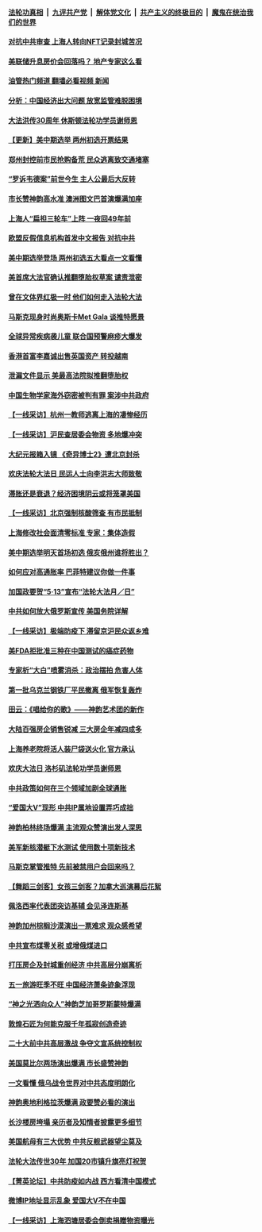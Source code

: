 ####  [法轮功真相](../../../../basic/blob/master/README.md?t=05042001) &nbsp;|&nbsp; [九评共产党](../../../../9ping.md/blob/master/README.md?t=05042001) &nbsp;|&nbsp; [解体党文化](../../../../jtdwh.md/blob/master/README.md?t=05042001)  &nbsp;|&nbsp; [共产主义的终极目的](../../../../gczydzjmd.md/blob/master/README.md?t=05042001) &nbsp;|&nbsp; [魔鬼在统治我们的世界](../../../../mgztzwmdsj.md/blob/master/README.md?t=05042001) 

#### [对抗中共审查 上海人转向NFT记录封城苦况](../pages/nf4514/n13726776.md?t=05042001) 

#### [美联储升息房价会回落吗？ 地产专家这么看](../pages/nf4514/n13726486.md?t=05042001) 

#### [油管热门频道 翻墙必看视频 新闻](http://45.76.130.85:81/youtube.html?05042001)

#### [分析：中国经济出大问题 放宽监管难脱困境](../pages/nf4514/n13726532.md?t=05042001) 

#### [大法洪传30周年 休斯顿法轮功学员谢师恩](../pages/nf4514/n13726565.md?t=05042001) 

#### [【更新】美中期选举 两州初选开票结果](../pages/nf4514/n13726542.md?t=05042001) 

#### [郑州封控前市民抢购备荒 民众逃离致交通堵塞](../pages/nf4514/n13726411.md?t=05042001) 

#### [“罗诉韦德案”前世今生 主人公最后大反转](../pages/nf4514/n13726378.md?t=05042001) 

#### [市长赞神韵高水准 澳洲图文巴首演爆满加座](../pages/nf4514/n13726431.md?t=05042001) 

#### [上海人“扁担三轮车”上阵 一夜回49年前](../pages/nf4514/n13726372.md?t=05042001) 

#### [欧盟反假信息机构首发中文报告 对抗中共](../pages/nf4514/n13726403.md?t=05042001) 

#### [美中期选举登场 两州初选五大看点一文看懂](../pages/nf4514/n13726382.md?t=05042001) 

#### [美首席大法官确认推翻堕胎权草案 谴责泄密](../pages/nf4514/n13726380.md?t=05042001) 

#### [曾在文体界红极一时 他们如何走入法轮大法](../pages/nf4514/n13725670.md?t=05042001) 

#### [马斯克现身时尚奥斯卡Met Gala 谈推特愿景](../pages/nf4514/n13726328.md?t=05042001) 

#### [全球异常疾病袭儿童 联合国预警麻疹大爆发](../pages/nf4514/n13726348.md?t=05042001) 

#### [香港首富李嘉诚出售英国资产 转投越南](../pages/nf4514/n13726332.md?t=05042001) 

#### [泄漏文件显示 美最高法院拟推翻堕胎权](../pages/nf4514/n13726220.md?t=05042001) 

#### [中国生物学家海外窃密被判有罪 案涉中共政府](../pages/nf4514/n13726188.md?t=05042001) 

#### [【一线采访】杭州一教师逃离上海的凄惨经历](../pages/nf4514/n13726132.md?t=05042001) 

#### [【一线采访】沪民查居委会物资 多地爆冲突](../pages/nf4514/n13726070.md?t=05042001) 

#### [大纪元报箱入镜 《奇异博士2》遭北京封杀](../pages/nf4514/n13725845.md?t=05042001) 

#### [欢庆法轮大法日 民运人士向李洪志大师致敬](../pages/nf4514/n13725890.md?t=05042001) 

#### [滞胀还是衰退？经济困境阴云或将笼罩美国](../pages/nf4514/n13726114.md?t=05042001) 

#### [【一线采访】北京强制核酸筛查 有市民抵制](../pages/nf4514/n13726039.md?t=05042001) 

#### [上海修改社会面清零标准 专家：集体造假](../pages/nf4514/n13725902.md?t=05042001) 

#### [美中期选举明天首场初选 俄亥俄州谁将胜出？](../pages/nf4514/n13725682.md?t=05042001) 

#### [如何应对高通胀率 巴菲特建议你做一件事](../pages/nf4514/n13725711.md?t=05042001) 

#### [加国政要贺“5‧13”宣布“法轮大法月／日”](../pages/nf4514/n13724973.md?t=05042001) 

#### [中共如何放大俄罗斯宣传 美国务院详解](../pages/nf4514/n13725728.md?t=05042001) 

#### [【一线采访】极端防疫下 滞留京沪民众返乡难](../pages/nf4514/n13725538.md?t=05042001) 

#### [美FDA拒批准三种在中国测试的癌症药物](../pages/nf4514/n13725655.md?t=05042001) 

#### [专家析“大白”喷雾消杀：政治摆拍 危害人体](../pages/nf4514/n13725685.md?t=05042001) 

#### [第一批乌克兰钢铁厂平民撤离 俄军恢复轰炸](../pages/nf4514/n13725476.md?t=05042001) 

#### [田云：《唱给你的歌》——神韵艺术团的新作](../pages/nf4514/n13724634.md?t=05042001) 

#### [大陆百强房企销售锐减 三大房企年减四成多](../pages/nf4514/n13725322.md?t=05042001) 

#### [上海养老院将活人装尸袋送火化 官方承认](../pages/nf4514/n13725095.md?t=05042001) 

#### [欢庆大法日 洛杉矶法轮功学员谢师恩](../pages/nf4514/n13725123.md?t=05042001) 

#### [中共政策如何在三个领域加剧全球通胀](../pages/nf4514/n13725102.md?t=05042001) 

#### [“爱国大V”现形 中共IP属地设置弄巧成拙](../pages/nf4514/n13724963.md?t=05042001) 

#### [神韵柏林终场爆满 主流观众赞演出发人深思](../pages/nf4514/n13725028.md?t=05042001) 

#### [美军新核潜艇下水测试  使用数十项新技术](../pages/nf4514/n13724976.md?t=05042001) 

#### [马斯克掌管推特 先前被禁用户会回来吗？](../pages/nf4514/n13723662.md?t=05042001) 

#### [【舞蹈三剑客】女孩三剑客？加拿大巡演幕后花絮](../pages/nf4514/n13724436.md?t=05042001) 

#### [佩洛西率代表团突访基辅 会见泽连斯基](../pages/nf4514/n13724678.md?t=05042001) 

#### [神韵加州棕榈沙漠演出一票难求 观众感希望](../pages/nf4514/n13724825.md?t=05042001) 

#### [中共宣布煤零关税 或增俄煤进口](../pages/nf4514/n13724873.md?t=05042001) 

#### [打压房企及封城重创经济 中共高层分崩离析](../pages/nf4514/n13724872.md?t=05042001) 

#### [五一旅游旺季不旺 中国经济萧条迹象浮现](../pages/nf4514/n13724856.md?t=05042001) 

#### [“神之光洒向众人”神韵芝加哥罗斯蒙特爆满](../pages/nf4514/n13724758.md?t=05042001) 

#### [敦煌石匠为何能克服千年孤寂创造奇迹](../pages/nf4514/n13722819.md?t=05042001) 

#### [二十大前中共高层激战 争夺文宣系统控制权](../pages/nf4514/n13724822.md?t=05042001) 

#### [美国莫比尔两场演出爆满 市长盛赞神韵](../pages/nf4514/n13724575.md?t=05042001) 

#### [一文看懂 俄乌战令世界对中共态度明朗化](../pages/nf4514/n13723617.md?t=05042001) 

#### [神韵奥地利格拉茨爆满 政要赞必看的演出](../pages/nf4514/n13724625.md?t=05042001) 

#### [长沙楼房垮塌 亲历者及知情者披露更多细节](../pages/nf4514/n13724546.md?t=05042001) 

#### [美国航母有三大优势 中共反舰武器望尘莫及](../pages/nf4514/n13710322.md?t=05042001) 

#### [法轮大法传世30年 加国20市镇升旗亮灯祝贺](../pages/nf4514/n13724314.md?t=05042001) 

#### [【菁英论坛】中共防疫如内战 西方看清中国模式](../pages/nf4514/n13724211.md?t=05042001) 

#### [微博IP地址显示乱象 爱国大V不在中国](../pages/nf4514/n13724291.md?t=05042001) 

#### [【一线采访】上海泗塘居委会倒卖捐赠物资曝光](../pages/nf4514/n13724289.md?t=05042001) 

<img src='http://gfw-breaker.win/goodnews/indexes/nf4514.md' width='0px' height='0px'/>
